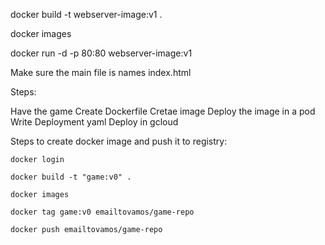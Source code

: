 docker build -t webserver-image:v1 .

docker images

docker run -d -p 80:80 webserver-image:v1

Make sure the main file is names index.html

Steps: 

Have the game
Create Dockerfile
Cretae image
Deploy the image in a pod
Write Deployment yaml
Deploy in gcloud

Steps to create docker image and push it to registry: 

    docker login

    docker build -t "game:v0" .

    docker images

    docker tag game:v0 emailtovamos/game-repo

    docker push emailtovamos/game-repo